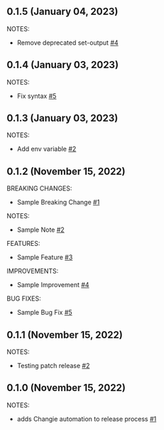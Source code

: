 ## 0.1.5 (January 04, 2023)

NOTES:

* Remove deprecated set-output [#4](https://github.com/SBGoods/terraform-provider-releasetest/issues/4)

## 0.1.4 (January 03, 2023)

NOTES:

* Fix syntax [#5](https://github.com/hashicorp/terraform-provider-null/issues/5)

## 0.1.3 (January 03, 2023)

NOTES:

* Add env variable [#2](https://github.com/hashicorp/terraform-provider-null/issues/2)

## 0.1.2 (November 15, 2022)

BREAKING CHANGES:

* Sample Breaking Change [#1](https://github.com/hashicorp/terraform-provider-null/issues/1)

NOTES:

* Sample Note [#2](https://github.com/hashicorp/terraform-provider-null/issues/2)

FEATURES:

* Sample Feature [#3](https://github.com/hashicorp/terraform-provider-null/issues/3)

IMPROVEMENTS:

* Sample Improvement [#4](https://github.com/hashicorp/terraform-provider-null/issues/4)

BUG FIXES:

* Sample Bug Fix [#5](https://github.com/hashicorp/terraform-provider-null/issues/5)

## 0.1.1 (November 15, 2022)

NOTES:

* Testing patch release [#2](https://github.com/hashicorp/terraform-provider-null/issues/2)

## 0.1.0 (November 15, 2022)

NOTES:

* adds Changie automation to release process [#1](https://github.com/hashicorp/terraform-provider-null/issues/1)


